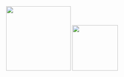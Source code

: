 <div align="center">
<span>  </span>
<img height="170px" src="https://github-readme-stats.vercel.app/api?username=yfyeung" /><span>  </span><img height="120px" src="https://github-readme-stats.vercel.app/api/top-langs/?username=yfyeung&layout=compact&langs_count=8" />
<span>  </span>
</div>
